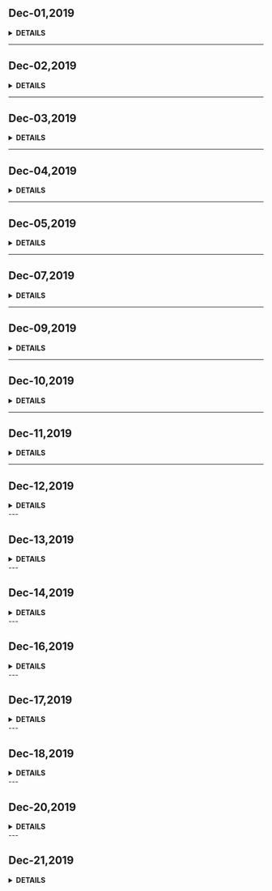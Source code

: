 
## Dec-01,2019

<details><summary><b>DETAILS</b></summary>
<p>

### The last month of 2019
> Dec 01,2019,Saturday. 
> 今天是2019年最后一个月的第一天。地点为中国国家图书馆。 

> 2018年年底的时候写了个18年的年终总结，这件事彷佛就在昨天。因为我记得那会我已经差不多坚持日更四五十天了。  
> 眨眼之间一年光景又过，细数这一年我变化了什么，干了什么，成长了什么。


### 在易诚的生活工作
> 18年5月入职易诚，19年3月底离职。离职到如今未曾停歇，也没理下思路。    

> 在易诚工作，确切的说是交通银行，作息是朝九晚五，公司环境是不联网，上班心态是墨迹难过。
> 将近一年的周而复始，并没有任何的成长。形容一下这段工作经历的话：没挑战、没乐趣。  

> 将来我可能去回顾我的整个职场生涯经历，单从今时今日来看，在这里的工作，最大的收获是体验，让我对银行的工作环境、工作效率有了某一个方面的了解。    
> 我虽然也尽职也尽责，但意义不大，项目不在乎你的代码质量，项目不在意团队的效率提升，银行不在意你怎么实现。  
> 工作环境氛围虽然让人放松、没压力，但是于个人的长久发展和技能提升显然给不了多大的帮助，不联网的开发环境甚至会让你遗忘你之前好不容易学了一点的技能。  
> 加我又是一个自律性不那么强、目标总不那么明确的一个人，闲暇时间也是在一片茫茫浩瀚书海之中左晃右荡，唯一找了点念想的就是望到了可以抄文学习的大门，直到今日热情还未散的干净。    
> 生活上好像也没有留下什么，都似随风而去了。养了一只猫，抑郁身亡。  
> 还有一些东西应该会影响着我吧，只是突然不想思考了。

### 我该干点什么
> 我好像一直在寻找，不知道找什么。  
> 我好像一直在等待着去做什么事，一种非做不可的大事，只是还不知道是什么。    
> 还有一个月的时间就要进入21世纪的另一个年代，我们讲究新年新气象、新年新计划。我怎么突然觉得这种感觉跟上一个年一样，依旧任他随风逐流而去。这样不太好啊。
</p>
</details>

---

## Dec-02,2019
<details><summary><b>DETAILS</b></summary>
<p>

### Take a day off and think about life。    
### So suddenly confused。
</p>
</details>

---
## Dec-03,2019
<details><summary><b>DETAILS</b></summary>
<p>

### 生活中总会有那么段时间，做什么也没精力，干什么也没激情，但这段时间总会过去，所以做人还是要有一个目标去，在这段难过的日子过去的时候，还能继续轻装上阵，继续朝着目标进发。

> 技术人应该都比较焦虑吧，每天不去学习一些东西就感觉好像被这个社会淘汰了。
> So，今天继续学习浏览器的工作原理，另外准备过一遍Vue的英文文档。
</p>
</details>

---

## Dec-04,2019
<details><summary><b>DETAILS</b></summary>
<p>

### Did nothing。
### HUAWEI公关牛皮，华为Github上的黑历史：https://github.com/evil-huawei/evil-huawei
</p>
</details>

---

## Dec-05,2019
<details><summary><b>DETAILS</b></summary>
<p>

#### 1. 首先来学习一下这个CSS它是如何影响首次加载时的白屏问题的。   
#### 2. 解决项目中的Bug、包括添加应用协议、Excel导出的汇总等。
#### 3. 浏览器工作原理第五章的内容有些晦涩、也或许是我没看进去吧，感觉不那么如含糊灌顶了。
</p>
</details>

---

## Dec-07,2019
<details><summary><b>DETAILS</b></summary>
<p>

> 周六跟着三哥、则睿一同喝了点酒，聊了一些人生。    
> 一股不快乐的情绪在今天弥漫，又迷茫了。
</p>
</details>

---

## Dec-09,2019
<details><summary><b>DETAILS</b></summary>
<p>

### **Daily Sentence**
#### <u>*Every man dies,not every man really lives*</u>

### **Plan**
> 这里记录我的一天，需要去留意的事。
> 浏览器中的网络--咬文嚼字。    
> 查看某招聘要求--针对其中要求开始下一个阶段的学习储备。  

> switch在京东预约人数差不多十万，我平时不是一个爱玩游戏的人，但也被这一小股的潮流心潮澎湃。    
> 突然就想找个游戏玩玩，人生如戏，最近这段时间感觉不到快乐与满足，可能玩游戏是一个不错的发泄、释放方式。
</p>
</details>

---

## Dec-10,2019
<details><summary><b>DETAILS</b></summary>
<p>

#### <u>*We still have to be fantasies, don't we?*</u>

### Plan
> 这里记录我的一天，需要去留意的事。 
> 1. 解决转账的权限问题。
> 2. 继续深入浏览器中的网络--整理成Keynote。  
> 3. Plan the next study major.

### Summary
> 修改线上一个bug(权限问题)，这个bug的修改开始、问题定位直到结束发现没有问题，有这样一个感受：    
>「 扑了半天火，发现人家那是个蜡烛， 要进行烛光晚餐用的 」。
> 新建了一个文件`daily_coding_issue`，记录一些用心去学习的小知识点。

</p>
</details>

---

## Dec-11,2019
<details><summary><b>DETAILS</b></summary>
<p>

### **Daily Sentence**
#### <u>*Have you somewhat to do tomorrow, do it today.*</u>

### Plan & Result
> 1. 浏览器HTTP2.0--Keynote. 
> 2. 掘金上一篇关于CSS的长文。
> 3. daily_coding_issue添加一个问题。

> 晚上再次过了一遍关于HTTP2.0的知识。   
> 并且做了一道Leetcode算法数组题， 突然觉得做这种题感觉非常良好，有种初高中做数学的感觉了，保持保持！
</p>
</details>

---

## Dec-12,2019
<details><summary><b>DETAILS</b></summary>
<p>

### **Daily Sentence**
#### <u>*做技术的不仅仅需要通过不断的练习来让自己牛逼，还要让别人也看到自己的牛逼，这样能很好的增大你的影响力*</u>

### Sumary
> 这里记录我的一天我需要去留意的一些事。
>
> + HTTP3.0--Keynote总结。  
> + Vue---Installation. 
> + daily_coding_issue.
</p>
</details>
---

## Dec-13,2019
<details><summary><b>DETAILS</b></summary>
<p>

### 今天换工位,白天并没有get到什么。 

</p>
</details>
---

## Dec-14,2019
<details><summary><b>DETAILS</b></summary>
<p>

### 周六，天气晴朗。    
> 我本该起床做些什么，然而总是想着所谓的终极、长远目标，而对当下的小目标产生疑惑。  
> 中午在家，跟怡兰吃了没有麻酱的火锅。本来想着学习些什么，哥们（李帅）约去吃饭，想着晚上归来有些许的可能会醉。故而提两句话。    
> 目前，我想坚持的就是Github的形式主义代码提交，以及我的周总结。

### Dec-15，周日
> 跟着三哥则睿一起聚了个小餐，晚上美滋滋的拿着则睿的Switch回家玩去了。

</p>
</details>
---

## Dec-16,2019
<details><summary><b>DETAILS</b></summary>
<p>

### 周一
> 换工位后的第一天。    
> 匆忙补了一下周总结，改了几个bug。

</p>
</details>
---

## Dec-17,2019
<details><summary><b>DETAILS</b></summary>
<p>

### 周二
> 浏览器安全。  

> 晚上拿着电脑本来要开始刷LeetCode题的，然后打开塞尔达传说以及超级玛丽就玩到了很晚。    
> 这一个晚上我已经差不多知道，我不是玩游戏的好手了，也亏当时没下手，要不也是买下吃灰了。

</p>
</details>
---

## Dec-18,2019
<details><summary><b>DETAILS</b></summary>
<p>

### 周三
> 浏览器安全。  

> 开发环境与生产环境代码的不停更新、合并。

</p>
</details>
---

## Dec-20,2019
<details><summary><b>DETAILS</b></summary>
<p>

### 周五
> 浏览器安全完毕，更新至简书、掘金、Gitbook、liugehzou.online。  

> 至此《浏览器工作原理与实践》的第一个回合打擂完毕。学完这个专栏感觉对浏览器稍微有了一点的味道，对这些知识的掌握还未融会贯通、且很好的应用到实战项目开发中去，任重道远，还需继续渗透。  

</p>
</details>
---

## Dec-21,2019
<details><summary><b>DETAILS</b></summary>
<p>

### 周六
> 羔羊带着美娟要来串门，我与aliya收拾了一下家。 
> 与好友火锅走起。  

</p>
---

## Dec-22,2019
<details><summary><b>DETAILS</b></summary>
<p>

### 周日
> 很丧在家睡了一天。    
> 酒喝多了容易上头，这个周末的流逝真是让人懊恼，申美娟的出现，一种如鲠在喉的感觉，真是使人不爽。    

> 我的最大问题是我不应该去评判别人的生活、不该去评判别人的做人。    
> 我自己都没做好什么，我去那一堆诉说，即使是为了他人生活美好、爱情美满，但毕竟不是当事人，说那两句多余。    

> 而且这个于小气同学，未曾想到突然出现在脑海里，又特么恶心了一把。  

> 就这样吧，不能再去想这件事，想到就觉得恶心。

</p>
